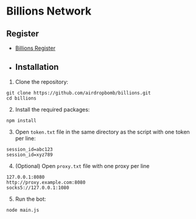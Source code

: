 # Billions Network

## Register
- [Billions Register](https://signup.billions.network/?rc=QUZ2AYZD)

- ## Installation

1. Clone the repository:
```
git clone https://github.com/airdropbomb/billions.git
cd billions
```

2. Install the required packages:
```
npm install
```

3. Open `token.txt` file in the same directory as the script with one token per line:
```
session_id=abc123
session_id=xyz789
```

4. (Optional) Open `proxy.txt` file with one proxy per line
```
127.0.0.1:8080
http://proxy.example.com:8080
socks5://127.0.0.1:1080
```

5. Run the bot:
```
node main.js
```
